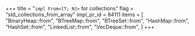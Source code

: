 +++
title = "`impl From<[T; N]>` for collections"
flag = "std_collections_from_array"
impl_pr_id = 84111
items = [
    "BinaryHeap::from",
    "BTreeMap::from",
    "BTreeSet::from",
    "HashMap::from",
    "HashSet::from",
    "LinkedList::from",
    "VecDeque::from",
]
+++

